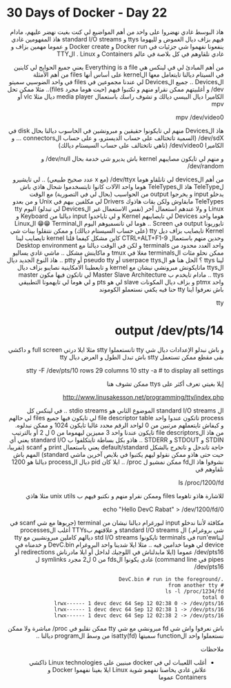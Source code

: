 # 30 Days of Docker - Day 22

<div dir="rtl">
هاذ البوسط غادي نهضروا على واحد من أهم المواضيع لي كنت بغيت نهضر عليهم، مادام فيهم بزاف ديال الغموض و لليهوما ttys و standard I/O streams
هاذ المفهومين غادي ينفعونا نفهموا شي جزئيات في Docker run و Docker create و عموما مهمين بزاف و غادي نلقاوهم في كل بلاصة في عالم Containers و Linux .
الTTY

من أهم المبادئ لي في لينكس هي Everything is a file يعني جميع الحوايج لي كاينين في السيتام ديالنا تايتعامل معها الkernel على أساس أنها files
من أهم الأمثلة الDevices .. جميع الDevices لي عندنا مجموعين في files في واحد الضوسيي سميتو dev/ و أغلبيتهم ممكن نقراو منهم و نكتبوا فيهم (حيت هوما مجرد files).. مثلا ممكن تحل الكاميرا ديال البيسي ديالك و تشوف راسك باستعمال media player ديال مثلا vlc أو mpv

mpv /dev/video0

هاذ الDevices منهم لي تايكونوا حقيقين و مبرونشين في الحاسوب ديالنا بحال disk في dev/sdX/ (السمية تاتختالف على حساب الديسترو، و على حساب الconnectors ... و الكاميرا dev/video0/ (تاهي تاتختالف على حساب السيستام ديالك)

و منهم لي تايكون مصايبهم kernel باش يديرو شي خدمة بحال dev/null/ و dev/random/

من أهم الdevices لي تانلقاو هوما dev/ttyx/ (مع x عدد صحيح طبيعي) .. لي تايشيرو لTeleType
هاذ الTeleTypes هوما واحد الآلات كانوا تايتسخدموا شحال هاذي باش يدخلو input و يخرجوا output من الحواسيب (بحال لي في التصورية)
مع الوقت TeleTypes مابقاوش ولكن بقات هاذوك Drivers لي مكلفين بيهم في Unix و من بعدو Linux و ولا عندهم استعمال آخر (نفس الاستعمال غير الDevices لي تبدلو)
اليوم tty هوما واحد Devices لي تايصايبهم Kernel و لي تاياخدوا input ديالنا من Keyboard و تايوريونا output في Screen .. هوما لي تانسميوهم اليوم الTerminal 😁😁
الLinux Kernel تايصايب بزاف ديل tty (على حساب السيستام ديالك) و ممكن نتنقلوا بينات شي وحدين منهم باستعمال CTRL+ALT+F1-9
كاين مشكل
كيفما قلنا kernel تايصايب لينا واحد العدد محدود من terminals و لكن في الوقت ديالنا مع Desktop environment ممكن نحلو مئات الterminals مغلا في tmux و ماكاينش مشكل .. ماشي غادي يساليو لينا ttys ؟
الحل هنا هو الuserpace ttys أو pseudo tty أو ptty .. هاذ النوع الجديد ديال الttys ماتايكونش مبرونشي نيشان مع kernel و تايعطينا الامكاينية نصايبو بزاف ديال ttys .. مادام تايخدم ب Master Slave Architecture لي تاتكون فيها مكون master واحد ptmx و بزاف ديال المكونات slave لي هو pts و لي هوما لي تايهمونا
التطبيقي
باش نعرفوا اينا tty حنا فيه يكفي نستعملو الكوموند

tty
# output /dev/pts/14

و باش نبدلو الإعدادات ديال شي tty تانستعملوا stty مثلا ايلا درتي full screen و داكشي بقى مقطع ممكن تستعمل stty باش تبدل الطول و العرض ديال tty

stty -F /dev/pts/10 rows 29 columns 10
stty -a # to display all settings

إيلا بغيتي تعرف أكثر على ttys ممكن تشوف هنا

http://www.linusakesson.net/programming/tty/index.php

ال standard I/O streams
الموضوع الثاني هو stdio streams .. في لينكس كل process تاتكون عندوا واحد file descriptor table لي تايكون فيها جميع files لي حالهم و كيفاش تايتعملهم مرتبين من 0 لواحد الرقم محدد غالبا تايكون 1024 و ممكن نبدلوه.
من هاذ الfile descriptors تايكون عندنا واحد 3 مميزين ليهموما من 0 ل 2 أو بالترتيب STDIN و STDOUT و STDERR ..
هاذو بكل بساطة تايتكلفوا ب standard I/O يعني أي حاجة تاتدخل و تاتخرج بالشكل default/standard يعني باستعمال print و scanf (تقريبا، حيت حتى هاذو ممكن نقولو ليهم يكتبوا في بلايص آخرين ماشي standard)
المهم باش نشوفوا هاذ الfd ممكن نمشيو ل proc/ .. ايلا كان pid ديال الprocess ديالنا هو 1200 نلقاوهم في

ls /proc/1200/fd

للاشارة هاذو تاهوما files وممكن نقراو منهم و نكتبو فيهم ب unix utils مثلا هاذي

echo "Hello DevC Rabat" > /dev/1200/fd/0

مكافئة لأننا ندخلو input لبورغرام ديالنا نيشان من terminal (جربوها مع شي scanf في شي بروغرام.)
ال standard I/O streams و علاقتهم بTTYs
أغلب الprocesses ليتاrun'ew في terminals تايكونوا std I/O streams ديالهم كاملين مبرونشيين مع tty device لي هوما خدامين فيه ..
مثلا ايلا شدينا واحد البروغرام DevC.bin و خدمناه في dev/pts16/ عموما (ايلا مابدلناش في اللوجيك لداخل أو ايلا مادرناش redirections أو pipes في command line) غادي يكونوا الfds من 0 ل2 مجرد symlinks ل dev/pts16/

    ./DevC.bin # run in the foreground
    # from another tty
    ls -l /proc/1234/fd
    total 0
    lrwx------ 1 devc devc 64 Sep 12 02:38 0 -> /dev/pts/16
    lrwx------ 1 devc devc 64 Sep 12 02:38 1 -> /dev/pts/16
    lrwx------ 1 devc devc 64 Sep 12 02:38 2 -> /dev/pts/16

باش نعرفوا واش شي fd مبرونشي مع شي tty ممكن نقلبو في proc/ مباشرة ولا ممكن نستعملوا واحد الfunction سميتها (fd)isatty من وسط الprogram ديالنا ..

ملاحظات

<ul>
    <li> أغلب اللعيبات لي في docker مبنيين على Linux technologies ذاكشي علاش غادي يخاصنا نفهمو شوية Linux ايلا بغينا نفهموا Docker و Containers عموما </li>
</ul>

</div>